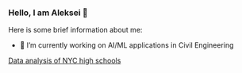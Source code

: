 ### Hello, I am Aleksei 👋

Here is some brief information about me:


- 🔭 I’m currently working on AI/ML applications in Civil Engineering
<!--
- 🌱 I’m currently learning ...
- 👯 I’m looking to collaborate on ...
- 🤔 I’m looking for help with ...
- 💬 Ask me about ...
- 📫 How to reach me: ...
- 😄 Pronouns: ...
- ⚡ Fun fact: ...
-->

[Data analysis of NYC high schools](https://github.com/alekseikondratenko/Data-Analysis-of-NYC-High-Schools)
